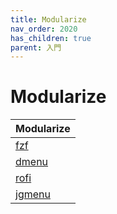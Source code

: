 ```yaml
---
title: Modularize
nav_order: 2020
has_children: true
parent: 入門
---
```



# Modularize


| Modularize |
| --- |
| [fzf](modularize/fzf) |
| [dmenu](modularize/dmenu) |
| [rofi](modularize/rofi) |
| [jgmenu](modularize/jgmenu) |
